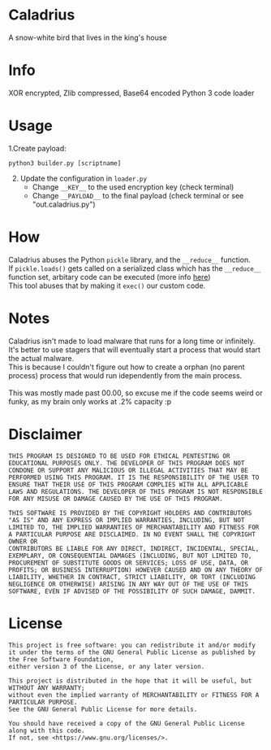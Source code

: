 # Caladrius
A snow-white bird that lives in the king's house

# Info
XOR encrypted, Zlib compressed, Base64 encoded Python 3 code loader

# Usage
1.Create payload:
```
python3 builder.py [scriptname]
```

2. Update the configuration in `loader.py`
    - Change `__KEY__` to the used encryption key (check terminal)
    - Change `__PAYLOAD__` to the final payload (check terminal or see "out.caladrius.py")

# How
Caladrius abuses the Python `pickle` library, and the `__reduce__` function. <br>
If `pickle.loads()` gets called on a serialized class which has the `__reduce__` function set, arbitary code can be executed (more info [here](https://davidhamann.de/2020/04/05/exploiting-python-pickle/)) <br>
This tool abuses that by making it `exec()` our custom code.

# Notes
Caladrius isn't made to load malware that runs for a long time or infinitely. It's better to use stagers that will eventually start a process that would start the actual malware. <br>
This is because I couldn't figure out how to create a orphan (no parent process) process that would run idependently from the main process. <br><br>
This was mostly made past 00.00, so excuse me if the code seems weird or funky, as my brain only works at .2% capacity :p

# Disclaimer
```
THIS PROGRAM IS DESIGNED TO BE USED FOR ETHICAL PENTESTING OR EDUCATIONAL PURPOSES ONLY. THE DEVELOPER OF THIS PROGRAM DOES NOT CONDONE OR SUPPORT ANY MALICIOUS OR ILLEGAL ACTIVITIES THAT MAY BE PERFORMED USING THIS PROGRAM. IT IS THE RESPONSIBILITY OF THE USER TO ENSURE THAT THEIR USE OF THIS PROGRAM COMPLIES WITH ALL APPLICABLE LAWS AND REGULATIONS. THE DEVELOPER OF THIS PROGRAM IS NOT RESPONSIBLE FOR ANY MISUSE OR DAMAGE CAUSED BY THE USE OF THIS PROGRAM.

THIS SOFTWARE IS PROVIDED BY THE COPYRIGHT HOLDERS AND CONTRIBUTORS
"AS IS" AND ANY EXPRESS OR IMPLIED WARRANTIES, INCLUDING, BUT NOT
LIMITED TO, THE IMPLIED WARRANTIES OF MERCHANTABILITY AND FITNESS FOR
A PARTICULAR PURPOSE ARE DISCLAIMED. IN NO EVENT SHALL THE COPYRIGHT OWNER OR
CONTRIBUTORS BE LIABLE FOR ANY DIRECT, INDIRECT, INCIDENTAL, SPECIAL,
EXEMPLARY, OR CONSEQUENTIAL DAMAGES (INCLUDING, BUT NOT LIMITED TO,
PROCUREMENT OF SUBSTITUTE GOODS OR SERVICES; LOSS OF USE, DATA, OR
PROFITS; OR BUSINESS INTERRUPTION) HOWEVER CAUSED AND ON ANY THEORY OF
LIABILITY, WHETHER IN CONTRACT, STRICT LIABILITY, OR TORT (INCLUDING
NEGLIGENCE OR OTHERWISE) ARISING IN ANY WAY OUT OF THE USE OF THIS
SOFTWARE, EVEN IF ADVISED OF THE POSSIBILITY OF SUCH DAMAGE, DAMMIT.
```

# License
```
This project is free software: you can redistribute it and/or modify it under the terms of the GNU General Public License as published by the Free Software Foundation, 
either version 3 of the License, or any later version.

This project is distributed in the hope that it will be useful, but WITHOUT ANY WARRANTY; 
without even the implied warranty of MERCHANTABILITY or FITNESS FOR A PARTICULAR PURPOSE. 
See the GNU General Public License for more details.

You should have received a copy of the GNU General Public License along with this code. 
If not, see <https://www.gnu.org/licenses/>. 
```